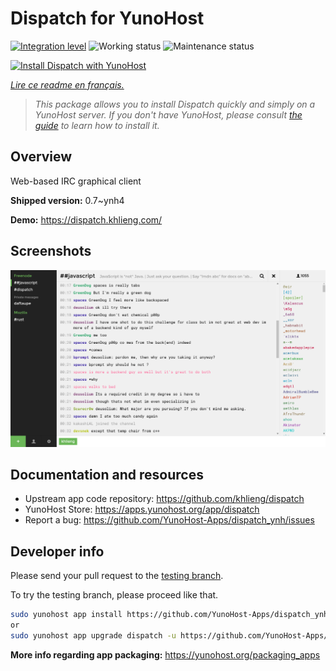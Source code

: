 <!--
N.B.: This README was automatically generated by https://github.com/YunoHost/apps/tree/master/tools/README-generator
It shall NOT be edited by hand.
-->

# Dispatch for YunoHost

[![Integration level](https://dash.yunohost.org/integration/dispatch.svg)](https://dash.yunohost.org/appci/app/dispatch) ![Working status](https://ci-apps.yunohost.org/ci/badges/dispatch.status.svg) ![Maintenance status](https://ci-apps.yunohost.org/ci/badges/dispatch.maintain.svg)

[![Install Dispatch with YunoHost](https://install-app.yunohost.org/install-with-yunohost.svg)](https://install-app.yunohost.org/?app=dispatch)

*[Lire ce readme en français.](./README_fr.md)*

> *This package allows you to install Dispatch quickly and simply on a YunoHost server.
If you don't have YunoHost, please consult [the guide](https://yunohost.org/#/install) to learn how to install it.*

## Overview

Web-based IRC graphical client


**Shipped version:** 0.7~ynh4

**Demo:** https://dispatch.khlieng.com/

## Screenshots

![Screenshot of Dispatch](./doc/screenshots/screenshot.png)

## Documentation and resources

* Upstream app code repository: <https://github.com/khlieng/dispatch>
* YunoHost Store: <https://apps.yunohost.org/app/dispatch>
* Report a bug: <https://github.com/YunoHost-Apps/dispatch_ynh/issues>

## Developer info

Please send your pull request to the [testing branch](https://github.com/YunoHost-Apps/dispatch_ynh/tree/testing).

To try the testing branch, please proceed like that.

``` bash
sudo yunohost app install https://github.com/YunoHost-Apps/dispatch_ynh/tree/testing --debug
or
sudo yunohost app upgrade dispatch -u https://github.com/YunoHost-Apps/dispatch_ynh/tree/testing --debug
```

**More info regarding app packaging:** <https://yunohost.org/packaging_apps>
